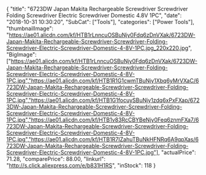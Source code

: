 {
	"title": "6723DW  Japan Makita Rechargeable Screwdriver Screwdriver Folding Screwdriver Electric Screwdriver Domestic 4.8V 1PC",
	"date": "2018-10-31 10:30:20",
	"SubCat": ["Tools"],
	"categories": ["Power Tools"],
	"thumbnailImage": "https://ae01.alicdn.com/kf/HTB1rLnncuOSBuNjy0Fdq6zDnVXak/6723DW-Japan-Makita-Rechargeable-Screwdriver-Screwdriver-Folding-Screwdriver-Electric-Screwdriver-Domestic-4-8V-1PC.jpg_220x220.jpg",
	"BigImage": ["https://ae01.alicdn.com/kf/HTB1rLnncuOSBuNjy0Fdq6zDnVXak/6723DW-Japan-Makita-Rechargeable-Screwdriver-Screwdriver-Folding-Screwdriver-Electric-Screwdriver-Domestic-4-8V-1PC.jpg","https://ae01.alicdn.com/kf/HTB1R1G1cwmTBuNjy1Xbq6yMrVXaC/6723DW-Japan-Makita-Rechargeable-Screwdriver-Screwdriver-Folding-Screwdriver-Electric-Screwdriver-Domestic-4-8V-1PC.jpg","https://ae01.alicdn.com/kf/HTB1G1focuySBuNjy1zdq6xPxFXap/6723DW-Japan-Makita-Rechargeable-Screwdriver-Screwdriver-Folding-Screwdriver-Electric-Screwdriver-Domestic-4-8V-1PC.jpg","https://ae01.alicdn.com/kf/HTB1v83RcCBYBeNjy0Feq6znmFXa7/6723DW-Japan-Makita-Rechargeable-Screwdriver-Screwdriver-Folding-Screwdriver-Electric-Screwdriver-Domestic-4-8V-1PC.jpg","https://ae01.alicdn.com/kf/HTB1R7IZahuTBuNkHFNRq6A9qpXas/6723DW-Japan-Makita-Rechargeable-Screwdriver-Screwdriver-Folding-Screwdriver-Electric-Screwdriver-Domestic-4-8V-1PC.jpg"],
	"actualPrice": 71.28,
	"comparePrice": 88.00,
	"linkurl": "http://s.click.aliexpress.com/e/b831H1RS",
	"inStock": 118
}
